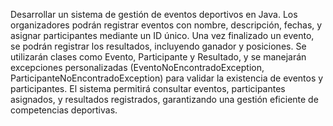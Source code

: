 Desarrollar un sistema de gestión de eventos deportivos en Java. Los organizadores podrán registrar eventos con nombre, descripción, fechas, y asignar participantes mediante un ID único. Una vez finalizado un evento, se podrán registrar los resultados, incluyendo ganador y posiciones. Se utilizarán clases como Evento, Participante y Resultado, y se manejarán excepciones personalizadas (EventoNoEncontradoException, ParticipanteNoEncontradoException) para validar la existencia de eventos y participantes. El sistema permitirá consultar eventos, participantes asignados, y resultados registrados, garantizando una gestión eficiente de competencias deportivas.
